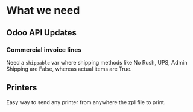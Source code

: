 # What we need

## Odoo API Updates
### Commercial invoice lines
Need a `shippable` var where shipping methods like No Rush, UPS, Admin Shipping are False, whereas actual items are True.

## Printers
Easy way to send any printer from anywhere the zpl file to print.